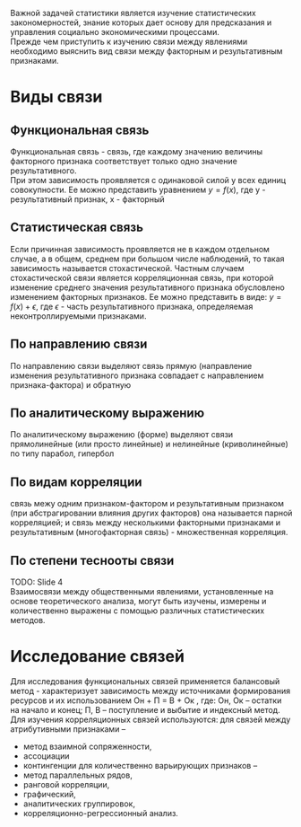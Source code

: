 Важной задачей статистики является изучение статистических закономерностей, знание которых дает основу для предсказания и управления социально экономическими процессами.  
Прежде чем приступить к изучению связи между явлениями необходимо выяснить вид связи между факторным и результативным признаками.  
# Виды связи
## Функциональная связь
Функциональная связь - связь, где каждому значению величины факторного признака соответствует только одно значение результативного.  
При этом зависимость проявляется с одинаковой силой у всех единиц совокупности. Ее можно представить уравнением $y=f(x)$, где y - результативный признак, x - факторный
## Статистическая связь
Если причинная зависимость проявляется не в каждом отдельном случае, а в общем, среднем при большом числе наблюдений, то такая зависимость называется стохастической. 
Частным случаем стохастической связи является корреляционная связь, при которой изменение среднего значения результативного признака обусловлено изменением факторных признаков. 
Ее можно представить в виде: $y=f(x)+\epsilon$, где $\epsilon$ - часть результативного признака, определяемая неконтроллируемыми признаками.  
## По направлению связи
По направлению связи выделяют связь прямую (направление изменения результативного признака совпадает с направлением признака-фактора) и обратную
## По аналитическому выражению
По аналитическому выражению (форме) выделяют связи прямолинейные (или просто линейные) и нелинейные (криволинейные) по типу парабол, гипербол
## По видам корреляции
связь межу одним признаком-фактором и результативным признаком (при абстрагировании влияния других факторов) она называется парной корреляцией; 
и связь между несколькими факторными признаками и результативным (многофакторная связь) - множественная корреляция.
## По степени теснооты связи
TODO: Slide 4  
Взаимосвязи между общественными явлениями, установленные на основе теоретического анализа, могут быть изучены, измерены и количественно выражены с помощью различных статистических методов.
# Исследование связей
Для исследования функциональных связей применяется балансовый метод  - характеризует зависимость между источниками формирования ресурсов и их использованием 
Он + П = В + Ок , 
где: Он, Ок – остатки на начало и конец; П, В – поступление и выбытие и индексный метод.
Для изучения корреляционных связей используются:
для связей между атрибутивными признаками – 
- метод взаимной сопряженности,
- ассоциации 
- контингенции
для количественно варьирующих признаков – 
- метод параллельных рядов, 
- ранговой корреляции, 
- графический, 
- аналитических группировок, 
- корреляционно-регрессионный анализ.
